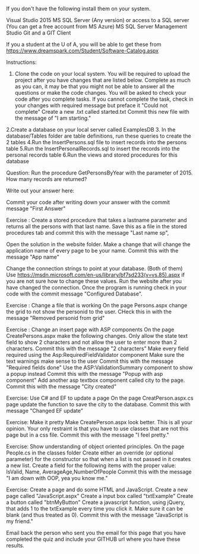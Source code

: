 If you don't have the following install them on your system.

Visual Studio 2015 
MS SQL Server (Any version) or access to a SQL server (You can get a free account from MS Azure)
MS SQL Server Management Studio 
Git and a GIT Client

If you a student at the U of A, you will be able to get these from https://www.dreamspark.com/Student/Software-Catalog.aspx 

Instructions:
1. Clone the code on your local system. You will be required to upload the project after you have changes that are listed below.  Complete as much as you can, it may be that you might not be able to answer all the questions or make the code changes.
You will be asked to check your code after you complete tasks. If you cannot complete the task, check in your changes with required message but preface it "Could not complete"
Create a new .txt called started.txt
Commit this new file with the message of "I am starting."

2.Create a database on your local server called ExamplesDB
3. In the database/Tables folder are table definitions, run these queries to create the 2 tables
4.Run the InsertPersons.sql file to insert records into the persons table
5.Run the InsertPersonalRecords.sql to insert the records into the personal records table
6.Run the views and stored procedures for this database



Question:
Run the procedure GetPersonsByYear with the parameter of 2015.
How many records are returned?

Write out your answer here:

Commit your code after writing down your answer with the commit message "First Answer"

Exercise :
Create a stored procedure that takes a lastname parameter and returns all the persons with that last name.
Save this as a file in the stored procedures tab and commit this with the message "Last name sp",

Open the solution in the website folder.
Make a change that will change the application name of every page to be your name.
Commit this with the message "App name"


Change the connection strings to point at your database. (Both of them)
Use https://msdn.microsoft.com/en-us/library/bf7sd233(v=vs.85).aspx if you are not sure how to change these values.
Run the website after you have changed the connection.
Once the program is running check in your code with the commit message "Configured Database".

Exercise : Change a file that is working
On the page Persons.aspx change the grid to not show the personid to the user.
CHeck this in with the message "Removed personid from grid"

Exercise : Change an insert page with ASP components
On the page CreatePersons.aspx make the following changes.
Only allow the state text field to show 2 characters and not allow the user to enter more than 2 characters.
Commit this with the message "2 characters"
Make every field required using the Asp:RequiredFieldValidator component
Make sure the text warnings make sense to the user
Commit this with the message "Required fields done"
Use the ASP:ValidationSummary component to show a popup instead 
Commit this with the message "Popup with asp component"
Add another asp textbox component called city to the page.
Commit this with the message "City created"

Exercise: Use C# and EF to update a page
On the page CreatPerson.aspx.cs page update the function to save the city to the database.
Commit this with message "Changed EF update"

Exercise: Make it pretty
Make CreatePerson.aspx look better.
This is all your opinion. Your only restraint is that you have to use classes that are not this page but in a css file.
Commit this with the message "I feel pretty."

Exercise: Show understanding of object oriented principles.
On the page People.cs in the classes folder
Create either an override (or optional parameter) for the constructor so that when a list is not passed in it creates a new list.
Create a field for the following items with the proper value: IsValid, Name, AverageAge,NumberOfPeople
Commit this with the message "I am down with OOP, yea you know me."

Exercise: Create a page and do some HTML and JavaScript.
Create a new page called "JavaScript.aspx"
Create a input box called "txtExample"
Create a button called "btnMyButton"
Create a javascript function, using jQuery, that adds 1 to the txtExample every time you click it.
Make sure it can be blank (and thus treated as 0).
Commit this with the message "JavaScript is my friend."

Email back the person who sent you the email for this page that you have completed the quiz and include your GITHUB url where you have these results.
